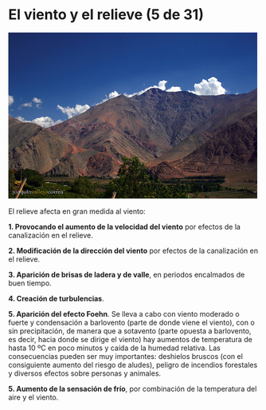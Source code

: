 # El viento y el relieve (5 de 31)

![Relieve](img/2276224188_8fae932f11.jpg)

El relieve afecta en gran medida al viento:

**1\. Provocando el aumento de la velocidad del viento** por efectos de la canalización en el relieve.

**2\. Modificación de la dirección del viento** por efectos de la canalización en el relieve.

**3\. Aparición de brisas de ladera y de valle**, en periodos encalmados de buen tiempo.

**4\. Creación de turbulencias**.

**5\. Aparición del efecto Foehn**. Se lleva a cabo con viento moderado o fuerte y condensación a barlovento (parte de donde viene el viento), con o sin precipitación, de manera que a sotavento (parte opuesta a barlovento, es decir, hacia donde se dirige el viento) hay aumentos de temperatura de hasta 10 ºC en poco minutos y caída de la humedad relativa. Las consecuencias pueden ser muy importantes: deshielos bruscos (con el consiguiente aumento del riesgo de aludes), peligro de incendios forestales y diversos efectos sobre personas y animales.

**5\. Aumento de la sensación de frío**, por combinación de la temperatura del aire y el viento.


